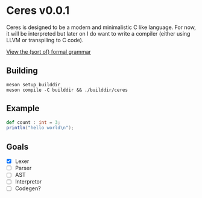 # Ceres v0.0.1
Ceres is designed to be a modern and minimalistic C like language. For now, it will be interpreted but later on
I do want to write a compiler (either using LLVM or transpiling to C code).

[View the (sort of) formal grammar](../main/docs/grammar.bnf)

## Building
```
meson setup builddir
meson compile -C builddir && ./builddir/ceres
```

## Example
```scala
def count : int = 3;
println("hello world\n");
```

## Goals
- [x] Lexer
- [ ] Parser
- [ ] AST
- [ ] Interpretor
- [ ] Codegen?
